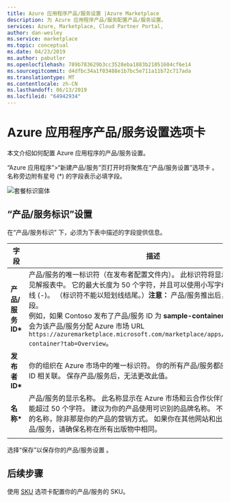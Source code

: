 ```yaml
---
title: Azure 应用程序产品/服务设置 |Azure Marketplace
description: 为 Azure 应用程序产品/服务配置产品/服务设置。
services: Azure, Marketplace, Cloud Partner Portal,
author: dan-wesley
ms.service: marketplace
ms.topic: conceptual
ms.date: 04/23/2019
ms.author: pabutler
ms.openlocfilehash: 789b783629b3cc3528eba1883b21051604cf6e14
ms.sourcegitcommit: d4dfbc34a1f03488e1b7bc5e711a11b72c717ada
ms.translationtype: MT
ms.contentlocale: zh-CN
ms.lasthandoff: 06/13/2019
ms.locfileid: "64942934"
---
```

# <a name="azure-application-offer-settings-tab"></a>Azure 应用程序产品/服务设置选项卡

本文介绍如何配置 Azure 应用程序的产品/服务设置。

“Azure 应用程序”>“新建产品/服务”页打开时将聚焦在“产品/服务设置”选项卡   。名称旁边附有星号 (*) 的字段表示必填字段。

![套餐标识窗体](./media/azureapp-offer-settings-tab.png)

## <a name="offer-identity-settings"></a>“产品/服务标识”设置

在“产品/服务标识”  下，必须为下表中描述的字段提供信息。  

|    字段         |       描述                                                            |
|  ---------       |     ---------------                                                          |
| **产品/服务 ID\***       | 产品/服务的唯一标识符（在发布者配置文件内）。 此标识符将显示在产品 URL 和见解报表中。 它的最大长度为 50 个字符，并且可以使用小写字母数字字符和短划线 (-)。 （标识符不能以短划线结尾。）**注意：** 产品/服务推出后，无法更改此字段。 <br> 例如，如果 Contoso 发布了产品/服务 ID 为 **sample-container** 的产品/服务，则会为该产品/服务分配 Azure 市场 URL `https://azuremarketplace.microsoft.com/marketplace/apps/contoso.sample-container?tab=Overview`。 |
| **发布者 ID\***     | 你的组织在 Azure 市场中的唯一标识符。 你的所有产品/服务都应当与你的发布者 ID 相关联。 保存产品/服务后，无法更改此值。 |
| **名称\***          | 产品/服务的显示名称。 此名称显示在 Azure 市场和云合作伙伴门户中。 该名称不能超过 50 个字符。 建议为你的产品使用可识别的品牌名称。 不要包括你的组织的名称，除非那是你的产品的营销方式。 如果你在其他网站和出版物中营销此产品/服务，请确保名称在所有出版物中相同。 |
|  |  |

选择“保存”以保存你的产品/服务设置  。

## <a name="next-steps"></a>后续步骤

使用 [SKU](./cpp-skus-tab.md) 选项卡配置你的产品/服务的 SKU。